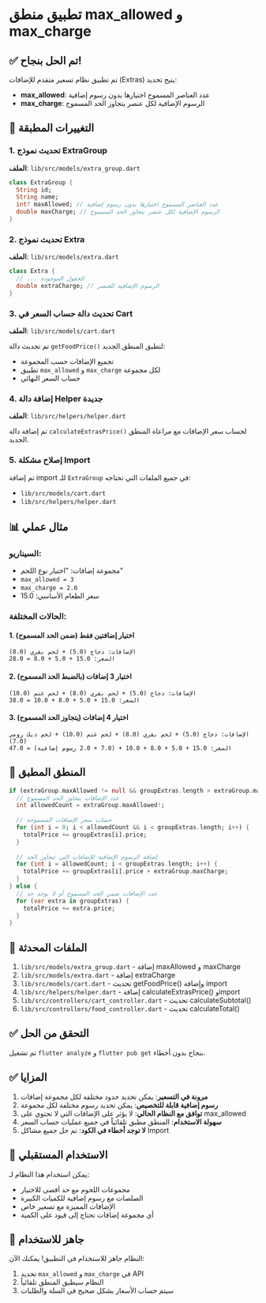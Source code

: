 # تطبيق منطق max_allowed و max_charge

## ✅ تم الحل بنجاح!

تم تطبيق نظام تسعير متقدم للإضافات (Extras) يتيح تحديد:
- **max_allowed**: عدد العناصر المسموح اختيارها بدون رسوم إضافية
- **max_charge**: الرسوم الإضافية لكل عنصر يتجاوز الحد المسموح

## 🔧 التغييرات المطبقة

### 1. تحديث نموذج ExtraGroup
**الملف**: `lib/src/models/extra_group.dart`

```dart
class ExtraGroup {
  String id;
  String name;
  int? maxAllowed; // عدد العناصر المسموح اختيارها بدون رسوم إضافية
  double maxCharge; // الرسوم الإضافية لكل عنصر يتجاوز الحد المسموح
}
```

### 2. تحديث نموذج Extra
**الملف**: `lib/src/models/extra.dart`

```dart
class Extra {
  // ... الحقول الموجودة
  double extraCharge; // الرسوم الإضافية للعنصر
}
```

### 3. تحديث دالة حساب السعر في Cart
**الملف**: `lib/src/models/cart.dart`

تم تحديث دالة `getFoodPrice()` لتطبق المنطق الجديد:
- تجميع الإضافات حسب المجموعة
- تطبيق `max_allowed` و `max_charge` لكل مجموعة
- حساب السعر النهائي

### 4. إضافة دالة Helper جديدة
**الملف**: `lib/src/helpers/helper.dart`

تم إضافة دالة `calculateExtrasPrice()` لحساب سعر الإضافات مع مراعاة المنطق الجديد.

### 5. إصلاح مشكلة Import
تم إضافة import للـ `ExtraGroup` في جميع الملفات التي تحتاجه:
- `lib/src/models/cart.dart`
- `lib/src/helpers/helper.dart`

## 📊 مثال عملي

### السيناريو:
- مجموعة إضافات: "اختيار نوع اللحم"
- `max_allowed = 3`
- `max_charge = 2.0`
- سعر الطعام الأساسي: 15.0

### الحالات المختلفة:

#### 1. اختيار إضافتين فقط (ضمن الحد المسموح)
```
الإضافات: دجاج (5.0) + لحم بقري (8.0)
السعر: 15.0 + 5.0 + 8.0 = 28.0
```

#### 2. اختيار 3 إضافات (بالضبط الحد المسموح)
```
الإضافات: دجاج (5.0) + لحم بقري (8.0) + لحم غنم (10.0)
السعر: 15.0 + 5.0 + 8.0 + 10.0 = 38.0
```

#### 3. اختيار 4 إضافات (يتجاوز الحد المسموح)
```
الإضافات: دجاج (5.0) + لحم بقري (8.0) + لحم غنم (10.0) + لحم ديك رومي (7.0)
السعر: 15.0 + 5.0 + 8.0 + 10.0 + (7.0 + 2.0 رسوم إضافية) = 47.0
```

## 🔄 المنطق المطبق

```dart
if (extraGroup.maxAllowed != null && groupExtras.length > extraGroup.maxAllowed!) {
  // عدد الإضافات يتجاوز الحد المسموح
  int allowedCount = extraGroup.maxAllowed!;
  
  // حساب سعر الإضافات المسموحة
  for (int i = 0; i < allowedCount && i < groupExtras.length; i++) {
    totalPrice += groupExtras[i].price;
  }
  
  // إضافة الرسوم الإضافية للإضافات التي تتجاوز الحد
  for (int i = allowedCount; i < groupExtras.length; i++) {
    totalPrice += groupExtras[i].price + extraGroup.maxCharge;
  }
} else {
  // عدد الإضافات ضمن الحد المسموح أو لا يوجد حد
  for (var extra in groupExtras) {
    totalPrice += extra.price;
  }
}
```

## 📁 الملفات المحدثة

1. `lib/src/models/extra_group.dart` - إضافة maxAllowed و maxCharge
2. `lib/src/models/extra.dart` - إضافة extraCharge
3. `lib/src/models/cart.dart` - تحديث getFoodPrice() وإضافة import
4. `lib/src/helpers/helper.dart` - إضافة calculateExtrasPrice() وimport
5. `lib/src/controllers/cart_controller.dart` - تحديث calculateSubtotal()
6. `lib/src/controllers/food_controller.dart` - تحديث calculateTotal()

## ✅ التحقق من الحل

تم تشغيل `flutter analyze` و `flutter pub get` بنجاح بدون أخطاء.

## ✅ المزايا

1. **مرونة في التسعير**: يمكن تحديد حدود مختلفة لكل مجموعة إضافات
2. **رسوم إضافية قابلة للتخصيص**: يمكن تحديد رسوم مختلفة لكل مجموعة
3. **توافق مع النظام الحالي**: لا يؤثر على الإضافات التي لا تحتوي على max_allowed
4. **سهولة الاستخدام**: المنطق مطبق تلقائياً في جميع عمليات حساب السعر
5. **لا توجد أخطاء في الكود**: تم حل جميع مشاكل Import

## 🔮 الاستخدام المستقبلي

يمكن استخدام هذا النظام لـ:
- مجموعات اللحوم مع حد أقصى للاختيار
- الصلصات مع رسوم إضافية للكميات الكبيرة
- الإضافات المميزة مع تسعير خاص
- أي مجموعة إضافات تحتاج إلى قيود على الكمية

## 🚀 جاهز للاستخدام

النظام جاهز للاستخدام في التطبيق! يمكنك الآن:
1. تحديد `max_allowed` و `max_charge` في API
2. النظام سيطبق المنطق تلقائياً
3. سيتم حساب الأسعار بشكل صحيح في السلة والطلبات 